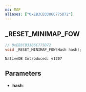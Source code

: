 ```yaml
---
ns: MAP
aliases: ["0xEB3CB3386C775D72"]
---
```

## _RESET_MINIMAP_FOW

```c
// 0xEB3CB3386C775D72
void _RESET_MINIMAP_FOW(Hash hash);
```

```
NativeDB Introduced: v1207
```

## Parameters
* **hash**:
